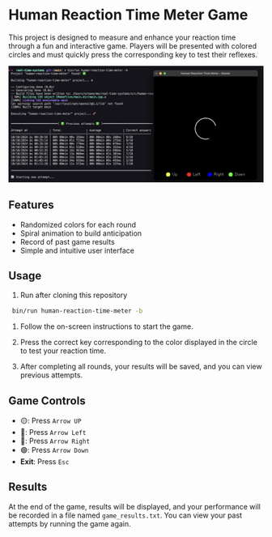 # Human Reaction Time Meter Game

This project is designed to measure and enhance your reaction time through a fun and interactive game. Players will be presented with colored circles and must quickly press the corresponding key to test their reflexes.

![preview](./assets/preview.png)

## Features

- Randomized colors for each round
- Spiral animation to build anticipation
- Record of past game results
- Simple and intuitive user interface

## Usage

1. Run after cloning this repository
```bash
 bin/run human-reaction-time-meter -b 
```

1. Follow the on-screen instructions to start the game.

2. Press the correct key corresponding to the color displayed in the circle to test your reaction time.

3. After completing all rounds, your results will be saved, and you can view previous attempts.

## Game Controls

- 🟡: Press `Arrow UP`
- 🔴: Press `Arrow Left`
- 🔵: Press `Arrow Right`
- 🟢: Press `Arrow Down`
- **Exit**: Press `Esc`

## Results

At the end of the game, results will be displayed, and your performance will be recorded in a file named `game_results.txt`. You can view your past attempts by running the game again.
